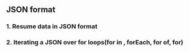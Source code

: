 ## JSON format
### 1. Resume data in JSON format
### 2. Iterating a JSON over for loops(for in , forEach, for of, for)
